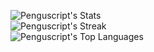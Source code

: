 ![Penguscript's Stats](https://github-readme-stats.vercel.app/api?username=Penguscript&theme=dark&show_icons=true&hide_border=true&count_private=true)  
![Penguscript's Streak](https://github-readme-streak-stats.herokuapp.com/?user=Penguscript&theme=dark&hide_border=true)  
![Penguscript's Top Languages](https://github-readme-stats.vercel.app/api/top-langs/?username=Penguscript&theme=dark&show_icons=true&hide_border=true&layout=compact)  
